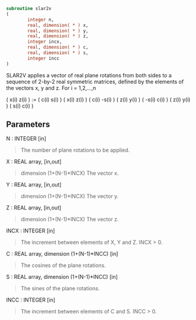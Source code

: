 ```fortran
subroutine slar2v
(
        integer n,
        real, dimension( * ) x,
        real, dimension( * ) y,
        real, dimension( * ) z,
        integer incx,
        real, dimension( * ) c,
        real, dimension( * ) s,
        integer incc
)
```

SLAR2V applies a vector of real plane rotations from both sides to
a sequence of 2-by-2 real symmetric matrices, defined by the elements
of the vectors x, y and z. For i = 1,2,...,n

( x(i)  z(i) ) := (  c(i)  s(i) ) ( x(i)  z(i) ) ( c(i) -s(i) )
( z(i)  y(i) )    ( -s(i)  c(i) ) ( z(i)  y(i) ) ( s(i)  c(i) )

## Parameters
N : INTEGER [in]
> The number of plane rotations to be applied.

X : REAL array, [in,out]
> dimension (1+(N-1)*INCX)
> The vector x.

Y : REAL array, [in,out]
> dimension (1+(N-1)*INCX)
> The vector y.

Z : REAL array, [in,out]
> dimension (1+(N-1)*INCX)
> The vector z.

INCX : INTEGER [in]
> The increment between elements of X, Y and Z. INCX > 0.

C : REAL array, dimension (1+(N-1)*INCC) [in]
> The cosines of the plane rotations.

S : REAL array, dimension (1+(N-1)*INCC) [in]
> The sines of the plane rotations.

INCC : INTEGER [in]
> The increment between elements of C and S. INCC > 0.
